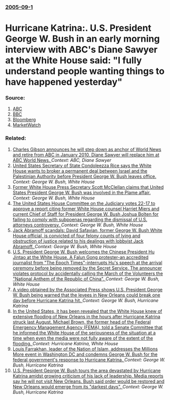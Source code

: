 ### [2005-09-1](/news/2005/09/1/index.md)

#  Hurricane Katrina:. U.S. President George W. Bush in an early morning interview with ABC's Diane Sawyer at the White House said: "I fully understand people wanting things to have happened yesterday" 




### Source:

1. [ABC](http://abcnews.go.com/GMA/HurricaneKatrina/story?id=1086311&page=1)
2. [BBC](http://news.bbc.co.uk/2/hi/americas/4205074.stm)
3. [Bloomberg](http://www.bloomberg.com/apps/news?pid=10000103&sid=askwHltK.MiU&refer=us)
4. [MarketWatch](http://www.marketwatch.com/news/story.asp?siteid=google&guid=%7B110CA7EA%2DC83D%2D4369%2DAE3F%2DA082CE036F38%7D&)

### Related:

1. [ Charles Gibson announces he will step down as anchor of World News and retire from ABC in January 2010. Diane Sawyer will replace him at ABC World News. ](/news/2009/09/2/charles-gibson-announces-he-will-step-down-as-anchor-of-world-news-and-retire-from-abc-in-january-2010-diane-sawyer-will-replace-him-at-ab.md) _Context: ABC, Diane Sawyer_
2. [ United States Secretary of State Condoleezza Rice says the White House wants to broker a permanent deal between Israel and the Palestinian Authority before President George W. Bush leaves office. ](/news/2007/11/21/united-states-secretary-of-state-condoleezza-rice-says-the-white-house-wants-to-broker-a-permanent-deal-between-israel-and-the-palestinian.md) _Context: George W. Bush, White House_
3. [ Former White House Press Secretary Scott McClellan claims that United States President George W. Bush was involved in the Plame affair. ](/news/2007/11/21/former-white-house-press-secretary-scott-mcclellan-claims-that-united-states-president-george-w-bush-was-involved-in-the-plame-affair.md) _Context: George W. Bush, White House_
4. [ The United States House Committee on the Judiciary votes 22-17 to approve a report citing former White House counsel Harriet Miers and current Chief of Staff for President George W. Bush Joshua Bolten for failing to comply with subpoenas regarding the dismissal of U.S. attorneys controversy. ](/news/2007/07/25/the-united-states-house-committee-on-the-judiciary-votes-22-17-to-approve-a-report-citing-former-white-house-counsel-harriet-miers-and-curr.md) _Context: George W. Bush, White House_
5. [ Jack Abramoff scandals: David Safavian, former George W. Bush White House official, is convicted of four felony counts of lying and obstruction of justice related to his dealings with lobbyist Jack Abramoff. ](/news/2006/06/20/jack-abramoff-scandals-david-safavian-former-george-w-bush-white-house-official-is-convicted-of-four-felony-counts-of-lying-and-obstruc.md) _Context: George W. Bush, White House_
6. [ U.S. President George W. Bush welcomes the Chinese President Hu Jintao at the White House. A Falun Gong protester-an accredited journalist from "The Epoch Times"-interrupts Hu's speech at the arrival ceremony before being removed by the Secret Service. The announcer violates protocol by accidentally calling the March of the Volunteers the "National Anthem of the Republic of China". ](/news/2006/04/20/u-s-president-george-w-bush-welcomes-the-chinese-president-hu-jintao-at-the-white-house-a-falun-gong-protester-an-accredited-journalis.md) _Context: George W. Bush, White House_
7. [ A video obtained by the Associated Press shows U.S. President George W. Bush being warned that the levees in New Orleans could break one day before Hurricane Katrina hit. ](/news/2006/03/1/a-video-obtained-by-the-associated-press-shows-u-s-president-george-w-bush-being-warned-that-the-levees-in-new-orleans-could-break-one-da.md) _Context: George W. Bush, Hurricane Katrina_
8. [ In the United States, it has been revealed that the White House knew of extensive flooding of New Orleans in the hours after Hurricane Katrina struck last August. Michael Brown, the former head of the Federal Emergency Management Agency (FEMA), told a Senate Committee that he informed the White House of the seriousness of the situation at a time when even the media were not fully aware of the extent of the flooding. ](/news/2006/02/11/in-the-united-states-it-has-been-revealed-that-the-white-house-knew-of-extensive-flooding-of-new-orleans-in-the-hours-after-hurricane-katr.md) _Context: Hurricane Katrina, White House_
9. [ Louis Farrakhan, leader of the Nation of Islam, addresses the Millions More event in Washington DC and condemns George W. Bush for the federal government's response to Hurricane Katrina. ](/news/2005/10/16/louis-farrakhan-leader-of-the-nation-of-islam-addresses-the-millions-more-event-in-washington-dc-and-condemns-george-w-bush-for-the-fede.md) _Context: George W. Bush, Hurricane Katrina_
10. [ U.S. President George W. Bush tours the area devastated by Hurricane Katrina amidst growing criticism of his lack of leadership. Media reports say he will not visit New Orleans. Bush said order would be restored and New Orleans would emerge from its "darkest days". ](/news/2005/09/2/u-s-president-george-w-bush-tours-the-area-devastated-by-hurricane-katrina-amidst-growing-criticism-of-his-lack-of-leadership-media-repo.md) _Context: George W. Bush, Hurricane Katrina_
